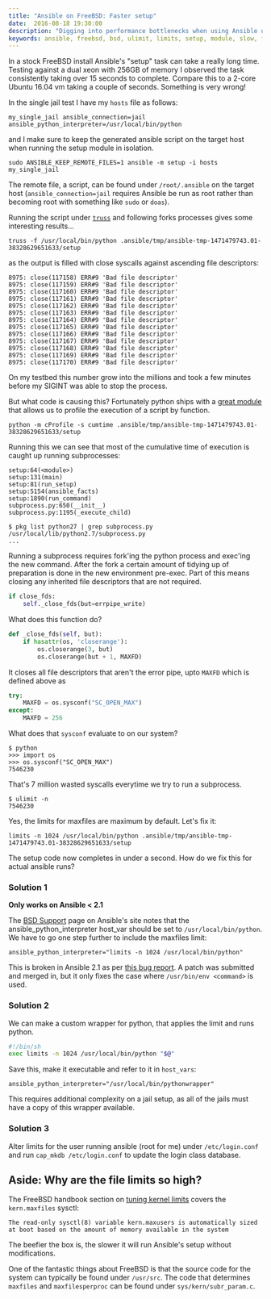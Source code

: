 ```yaml
---
title: "Ansible on FreeBSD: Faster setup"
date:  2016-08-18 19:30:00
description: "Digging into performance bottlenecks when using Ansible under FreeBSD"
keywords: ansible, freebsd, bsd, ulimit, limits, setup, module, slow, fd, file descriptor, truss, cProfile, fork, exec
---
```


In a stock FreeBSD install Ansible's "setup" task can take a really long time. Testing against a dual xeon with 256GB of memory I observed the task consistently taking over 15 seconds to complete. Compare this to a 2-core Ubuntu 16.04 vm taking a couple of seconds. Something is very wrong!

In the single jail test I have my `hosts` file as follows:

~~~nohighlight
my_single_jail ansible_connection=jail ansible_python_interpreter=/usr/local/bin/python
~~~

and I make sure to keep the generated ansible script on the target host when running the setup module in isolation.

~~~nohighlight
sudo ANSIBLE_KEEP_REMOTE_FILES=1 ansible -m setup -i hosts my_single_jail
~~~

The remote file, a script, can be found under `/root/.ansible` on the target host (`ansible_connection=jail` requires Ansible be run as root rather than becoming root with something like `sudo` or `doas`).

Running the script under [`truss`](https://www.freebsd.org/cgi/man.cgi?truss) and following forks processes gives some interesting results...
~~~nohighlight
truss -f /usr/local/bin/python .ansible/tmp/ansible-tmp-1471479743.01-38328629651633/setup
~~~

as the output is filled with close syscalls against ascending file descriptors:

~~~nohighlight
8975: close(117158)	ERR#9 'Bad file descriptor'
8975: close(117159)	ERR#9 'Bad file descriptor'
8975: close(117160)	ERR#9 'Bad file descriptor'
8975: close(117161)	ERR#9 'Bad file descriptor'
8975: close(117162)	ERR#9 'Bad file descriptor'
8975: close(117163)	ERR#9 'Bad file descriptor'
8975: close(117164)	ERR#9 'Bad file descriptor'
8975: close(117165)	ERR#9 'Bad file descriptor'
8975: close(117166)	ERR#9 'Bad file descriptor'
8975: close(117167)	ERR#9 'Bad file descriptor'
8975: close(117168)	ERR#9 'Bad file descriptor'
8975: close(117169)	ERR#9 'Bad file descriptor'
8975: close(117170)	ERR#9 'Bad file descriptor'
~~~

On my testbed this number grow into the millions and took a few minutes before my SIGINT was able to stop the process.

But what code is causing this? Fortunately python ships with a [great module](https://docs.python.org/2/library/profile.html#module-cProfile) that allows us to profile the execution of a script by function.

~~~nohighlight
python -m cProfile -s cumtime .ansible/tmp/ansible-tmp-1471479743.01-38328629651633/setup
~~~

Running this we can see that most of the cumulative time of execution is caught up running subprocesses:

~~~nohighlight
setup:64(<module>)
setup:131(main)
setup:81(run_setup)
setup:5154(ansible_facts)
setup:1890(run_command)
subprocess.py:650(__init__)
subprocess.py:1195(_execute_child)
~~~

~~~nohighlight
$ pkg list python27 | grep subprocess.py
/usr/local/lib/python2.7/subprocess.py
...
~~~

Running a subprocess requires fork'ing the python process and exec'ing the new command. After the fork a certain amount of tidying up of preparation is done in the new environment pre-exec. Part of this means closing any inherited file descriptors that are not required.

~~~python
if close_fds:
    self._close_fds(but=errpipe_write)
~~~

What does this function do?

~~~python
def _close_fds(self, but):
    if hasattr(os, 'closerange'):
        os.closerange(3, but)
        os.closerange(but + 1, MAXFD)
~~~

It closes all file descriptors that aren't the error pipe, upto `MAXFD` which is defined above as

~~~python
try:
    MAXFD = os.sysconf("SC_OPEN_MAX")
except:
    MAXFD = 256
~~~

What does that `sysconf` evaluate to on our system?

~~~nohighlight
$ python
>>> import os
>>> os.sysconf("SC_OPEN_MAX")
7546230
~~~

That's 7 million wasted syscalls everytime we try to run a subprocess.

~~~nohighlight
$ ulimit -n
7546230
~~~

Yes, the limits for maxfiles are maximum by default. Let's fix it:

~~~nohighlight
limits -n 1024 /usr/local/bin/python .ansible/tmp/ansible-tmp-1471479743.01-38328629651633/setup
~~~

The setup code now completes in under a second. How do we fix this for actual ansible runs?

### Solution 1

**Only works on Ansible < 2.1**

The [BSD Support](http://docs.ansible.com/ansible/intro_bsd.html) page on Ansible's site notes that the ansible_python_interpreter host_var should be set to `/usr/local/bin/python`. We have to go one step further to include the maxfiles limit:

~~~nohighlight
ansible_python_interpreter="limits -n 1024 /usr/local/bin/python"
~~~

This is broken in Ansible 2.1 as per [this bug report](https://github.com/ansible/ansible/issues/15635). A patch was submitted and merged in, but it only fixes the case where `/usr/bin/env <command>` is used.

### Solution 2

We can make a custom wrapper for python, that applies the limit and runs python.

~~~bash
#!/bin/sh
exec limits -n 1024 /usr/local/bin/python "$@"
~~~

Save this, make it executable and refer to it in `host_vars`:

~~~nohighlight
ansible_python_interpreter="/usr/local/bin/pythonwrapper"
~~~

This requires additional complexity on a jail setup, as all of the jails must have a copy of this wrapper available.

### Solution 3

Alter limits for the user running ansible (root for me) under `/etc/login.conf` and run `cap_mkdb /etc/login.conf` to update the login class database.

## Aside: Why are the file limits so high?

The FreeBSD handbook section on [tuning kernel limits](https://www.freebsd.org/doc/handbook/configtuning-kernel-limits.html) covers the `kern.maxfiles` sysctl:

~~~nohighlight
The read-only sysctl(8) variable kern.maxusers is automatically sized at boot based on the amount of memory available in the system
~~~

The beefier the box is, the slower it will run Ansible's setup without modifications.

One of the fantastic things about FreeBSD is that the source code for the system can typically be found under `/usr/src`. The code that determines `maxfiles` and `maxfilesperproc` can be found under `sys/kern/subr_param.c`.